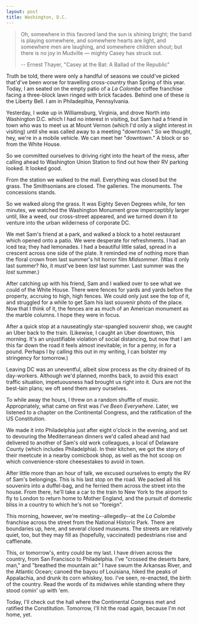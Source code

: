 ```yaml
---
layout: post
title: Washington, D.C.
---
```


> Oh, somewhere in this favored land the sun is shining bright;
> the band is playing somewhere, and somewhere hearts are light,
> and somewhere men are laughing, and somewhere children shout;
> but there is no joy in Mudville — mighty Casey has struck out.
>
> -- Ernest Thayer, "Casey at the Bat: A Ballad of the Republic"

Truth be told, there were only a handful of seasons we could've picked that'd've been worse for travelling cross-country than Spring of this year. Today, I am seated on the empty patio of a *La Colombe* coffee franchise facing a three-block lawn ringed with brick facades. Behind one of these is the Liberty Bell. I am in Philadeplhia, Pennsylvania.

Yesterday, I woke up in Williamsburg, Virginia, and drove North into Washington D.C. which I had no interest in visiting, but Sam had a friend in town who was to meet us at Mount Vernon (which I'd only a slight interest in visiting) until she was called away to a meeting "downtown." So we thought, hey, we're in a mobile vehicle. We can meet her "downtown." A block or so from the White House.

So we committed ourselves to driving right into the heart of the mess, after calling ahead to Washington Union Station to find out how their RV parking looked. It looked good.

From the station we walked to the mall. Everything was closed but the grass. The Smithsonians are closed. The galleries. The monuments. The concessions stands.

So we walked along the grass. It was Eighty Seven Degrees while, for ten minutes, we watched the Washington Monument grow imperceptibly larger until, like a weed, our cross-street appeared, and we turned down it to venture into the urban wilderness of corporate DC.

We met Sam's friend at a park, and walked a block to a hotel restaurant which opened onto a patio. We were desperate for refreshments. I had an iced tea; they had lemonades. I had a beautiful little salad, spread in a crescent across one side of the plate. It reminded me of nothing more than the floral crown from last summer's hit horror film *Midsommer*. (Was it only last summer? No, it must've been *last* last summer. Last summer was the *lost* summer.)

After catching up with his friend, Sam and I walked over to see what we could of the White House. There were fences for yards and yards before the property, accruing to high, high fences. We could only just see the top of it, and struggled for a while to get Sam his last souvenir photo of the place. Now that I think of it, the fences are as much of an American monument as the marble columns. I hope they were in focus.

After a quick stop at a nauseatingly star-spangled souvenir shop, we caught an Uber back to the train. (Likewise, I caught an Uber downtown, this morning. It's an unjustifiable violation of social distancing, but now that I am this far down the road it feels almost inevitable; in for a penny, in for a pound. Perhaps I by calling this out in my writing, I can bolster my stringency for tomorrow.)

Leaving DC was an uneventful, albeit slow process as the city drained of its day-workers. Although we'd planned, months back, to avoid this exact traffic situation, impetuousness had brought us right into it. Ours are not the best-lain plans; we oft send them awry ourselves.

To while away the hours, I threw on a random shuffle of music. Appropriately, what came on first was *I've Been Everywhere*. Later, we listened to a chapter on the Continental Congress, and the ratification of the US Constitution.

We made it into Philadelphia just after eight o'clock in the evening, and set to devouring the Mediterranean dinners we'd called ahead and had delivered to another of Sam's old work colleagues, a local of Delaware County (which includes Philadelphia). In their kitchen, we got the story of their meetcute in a nearby comicbook shop, as well as the hot scoop on which convenience-store cheesestakes to avoid in town.

After little more than an hour of talk, we excused ourselves to empty the RV of Sam's belongings. This is his last stop on the road. We packed all his souvenirs into a duffel-bag, and he ferried them across the street into the house. From there, he'll take a car to the train to New York to the airport to fly to London to return home to Mother England, and the pursuit of domestic bliss in a country to which he's not so "foreign".

This morning, however, we're meeting--allegedly--at the *La Colombe* franchise across the street from the National Historic Park. There are boundaries up, here, and several closed museums. The streets are relatively quiet, too, but they may fill as (hopefully, vaccinated) pedestrians rise and caffienate.

This, or tomorrow's, entry could be my last. I have driven across the country, from San Francisco to Philadelphia. I've "crossed the deserts bare, man," and "breathed the mountain air." I have swum the Arkansas River, and the Atlantic Ocean; canoed the bayou of Louisiana, hiked the peaks of Appalachia, and drunk its corn whiskey, too. I've seen, re-enacted, the birth of the country. Read the words of its midwives while standing where they stood comin' up with 'em.

Today, I'll check out the hall where the Continental Congress met and ratified the Constitution. Tomorrow, I'll hit the road again, because I'm not home, yet.
